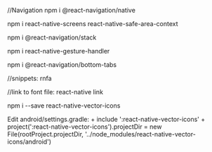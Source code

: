 
//Navigation
npm i @react-navigation/native

npm i react-native-screens react-native-safe-area-context

npm i @react-navigation/stack

npm i react-native-gesture-handler

npm i @react-navigation/bottom-tabs

//snippets: rnfa

//link to font file:
    react-native link

npm i --save react-native-vector-icons

Edit android/settings.gradle:
    + include ':react-native-vector-icons'
    + project(':react-native-vector-icons').projectDir = new File(rootProject.projectDir, '../node_modules/react-native-vector-icons/android')

